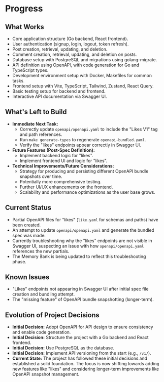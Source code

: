 # Progress

## What Works

- Core application structure (Go backend, React frontend).
- User authentication (signup, login, logout, token refresh).
- Post creation, retrieval, updating, and deletion.
- Comment creation, retrieval, updating, and deletion on posts.
- Database setup with PostgreSQL and migrations using golang-migrate.
- API definition using OpenAPI, with code generation for Go and TypeScript types.
- Development environment setup with Docker, Makefiles for common tasks.
- Frontend setup with Vite, TypeScript, Tailwind, Zustand, React Query.
- Basic testing setup for backend and frontend.
- Interactive API documentation via Swagger UI.

## What's Left to Build

- **Immediate Next Task:**
    - Correctly update `openapi/openapi.yaml` to include the "Likes V1" tag and path references.
    - Run `make generate-types` to regenerate `openapi-bundled.yaml`.
    - Verify the "likes" endpoints appear correctly in Swagger UI.
- **Future Features (Post-Spec Definition):**
    - Implement backend logic for "likes".
    - Implement frontend UI and logic for "likes".
- **Technical Improvements/Future Considerations:**
    - Strategy for producing and persisting different OpenAPI bundle snapshots over time.
    - Potentially more comprehensive testing.
    - Further UI/UX enhancements on the frontend.
    - Scalability and performance optimizations as the user base grows.

## Current Status

- Partial OpenAPI files for "likes" (`like.yaml` for schemas and paths) have been created.
- An attempt to update `openapi/openapi.yaml` and generate the bundled spec was made.
- Currently troubleshooting why the "likes" endpoints are not visible in Swagger UI, suspecting an issue with how `openapi/openapi.yaml` references the new partials.
- The Memory Bank is being updated to reflect this troubleshooting phase.

## Known Issues

- "Likes" endpoints not appearing in Swagger UI after initial spec file creation and bundling attempt.
- The "missing feature" of OpenAPI bundle snapshotting (longer-term).

## Evolution of Project Decisions

- **Initial Decision:** Adopt OpenAPI for API design to ensure consistency and enable code generation.
- **Initial Decision:** Structure the project with a Go backend and React frontend.
- **Initial Decision:** Use PostgreSQL as the database.
- **Initial Decision:** Implement API versioning from the start (e.g., `/v1/`).
- **Current State:** The project has followed these initial decisions and established a solid foundation. The focus is now shifting towards adding new features like "likes" and considering longer-term improvements like OpenAPI snapshot management.
